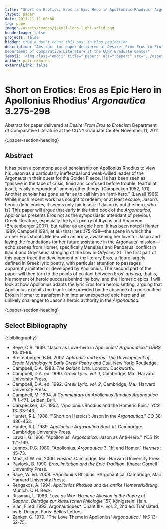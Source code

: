 ```yaml
---
title: "Short on Erotics: Eros as Epic Hero in Apollonius Rhodius’ Argonautica 3.275-298"
layout: paper
date: 2011-11-11 00:00
tag: paper
image: /assets/images/jekyll-logo-light-solid.png
headerImage: false
projects: false
hidden: true # don't count this post in blog pagination
description: "Abstract for paper delivered at Desire: From Eros to Eroticism
Department of Comparative Literature at the CUNY Graduate Center"
jemoji: '<img class="emoji" title=":paper:" alt=":paper:" src="../assets/images/paper-icon.png" height="20" width="20" align="absmiddle">'
author: patrickburns
externalLink: false
---
```


# Short on Erotics: Eros as Epic Hero in Apollonius Rhodius’ *Argonautica* 3.275-298
Abstract for paper delivered at *Desire: From Eros to Eroticism*
Department of Comparative Literature at the CUNY Graduate Center
November 11, 2011

{:.paper-section-heading}
## Abstract 
It has been a commonplace of scholarship on Apollonius Rhodius to view his Jason as a particularly ineffectual and weak-willed leader of the Argonauts in their quest for the Golden Fleece. He has been seen as “passive in the face of crisis, timid and confused before trouble, tearful at insult, easily despondent” among other things. (Carspecken 1952, 101) Another scholar has gone as far as to call him an “anti-hero.” (Lawall 1966) While much recent work has sought to redeem, or at least excuse, Jason’s heroic deficiencies, it seems only fair to ask: if Jason is not the hero, who is? This paper will argue that early in the third book of the *Argonautica*, Apollonius presents Eros not as the symposiastic attendant of previous Greek literature, especially the lyric poetry of Ibycus and Anacreon (Breitenberger 2007), but rather as an epic hero. It has been noted (Hunter 1989, Campbell 1994, et al.) that lines 275-298—the scene in which the archer Eros shoots Medea with an arrow, awakening her love for Jason and laying the foundations for her future assistance in the Argonauts’ mission—echo scenes from Homer, specifically Menelaus and Pandarus’ conflict in Iliad 4 and Odysseus’ stringing of the bow in *Odyssey* 21. The first part of this paper trace the development of the literary Eros, a figure largely defined in Greek lyric poetry, with particular attention to passages apparently imitated or developed by Apollonius. The second part of the paper will then turn to the points of contact between Eros’ *aristeia*, that is, his moment of heroic success behind the bow, and the Homeric epics. I will look at how Apollonius adapts the lyric Eros for a heroic setting, arguing that Apollonius exploits the blank slate provided by the absence of a personified Eros in Homer to transform him into an unexpected epic hero and an unlikely challenger to Jason’s heroic authority in the *Argonautica*.

{:.paper-section-heading}
## Select Bibliography

{:.bibliography}
- Beye, C.R. 1969. "Jason as Love-hero in Apollonios' *Argonautica*." *GRBS* 10: 31-55.
- Breitenberger, B.M. 2007. *Aphrodite and Eros: The Development of Erotic Mythology in Early Greek Poetry and Cult*. New York: Routledge.
- Campbell, D.A. 1983. *The Golden Lyre*. London: Duckworth.
- Campbell, D.A. ed. 1990. *Greek Lyric. vol. 1*, Cambridge, Ma.: Harvard University Press.
- Campbell, D.A. ed. 1992. *Greek Lyric. vol. 2*, Cambridge, Ma.: Harvard University Press.
- Campbell, M. 1994. *A Commentary on Apollonius Rhodius *Argonautica* III 1-471*. Leiden: Brill.
- Carspecken, J.F. 1952. "Apollonius Rhodius and the Homeric Epic." *YCS* 13: 33-143.
- Hunter, R.L. 1988. "'Short on Heroics': Jason in the *Argonautica*." *CQ* 38: 436-453.
- Hunter, R.L. 1989. *Apollonius: *Argonautica* Book III*. Cambridge: Cambridge University Press.
- Lawall, G. 1966. "Apollonius' *Argonautica*: Jason as Anti-Hero." *YCS* 19: 121-169.
- Lennox, P.G. 1980. "Apollonius, *Argonautica* 3, 1ff. and Homer." *Hermes* : 45-73.
- Most, G.W. ed. 2006. *Hesiod*. Cambridge, Ma.: Harvard University Press.
- Pavlock, B. 1990. *Eros, Imitation and the Epic Tradition*. Ithaca: Cornell University Press.
- Race, W. ed. 2008. *Apollonius Rhodius: *Argonautica. Cambridge, Ma.: Harvard University Press.
- Rengakos, A. 1994. *Apollonios Rhodios und die antike Homererklärung*. Munich: C.H. Beck.
- Rissman, L. 1983. *Love as War: Homeric Allusion in the Poetry of Sappho*. *Beiträge zur klassischen Philologie* 157, Königstein: Hain.
- Vian, F. ed. 1993. Argonautiques*: Chant III*. vol. 2, 2nd ed. Translated by E. Delage. Paris: Belles Lettres.
- Zanker, G. 1979. "The Love Theme in Apollonius' *Argonautica*." *WS* 13: 52-75.
